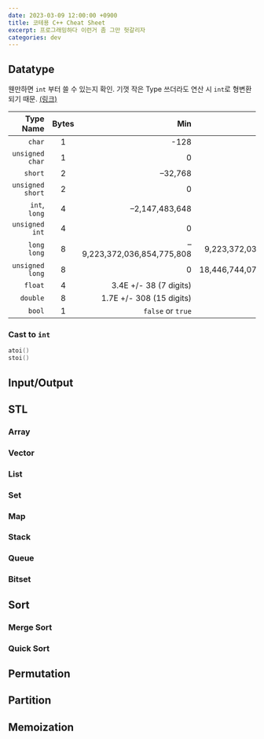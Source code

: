 ```yaml
---
date: 2023-03-09 12:00:00 +0900
title: 코테용 C++ Cheat Sheet
excerpt: 프로그래밍하다 이런거 좀 그만 헛갈리자
categories: dev
---
```


## Datatype

웬만하면 `int` 부터 쓸 수 있는지 확인. 기껏 작은 Type 쓰더라도 연산 시 `int`로
형변환 되기 때문.
[(링크)](https://learn.microsoft.com/en-us/cpp/cpp/data-type-ranges?view=msvc-170)

| Type Name        | Bytes |                    Min |                        Max |
| ----------------:|:-:| --------------------------:| --------------------------:|
| `char`           | 1 |                       -128 |                        127 |
| `unsigned char`  | 1 |                          0 |                        255 |
| `short`          | 2 |                    –32,768 |                     32,767 |
| `unsigned short` | 2 |                          0 |                     65,535 |
| `int`, `long`    | 4 |             –2,147,483,648 |              2,147,483,647 |
| `unsigned int`   | 4 |                          0 |              4,294,967,295 |
| `long long`      | 8 | –9,223,372,036,854,775,808 |  9,223,372,036,854,775,807 |
| `unsigned long`  | 8 |                          0 | 18,446,744,073,709,551,615 |
| `float`          | 4 |     3.4E +/- 38 (7 digits) | |
| `double`         | 8 |   1.7E +/- 308 (15 digits) | |
| `bool`           | 1 |          `false` or `true` | |

### Cast to `int`

```cpp
atoi()
stoi()
```

## Input/Output

## STL

### Array

### Vector

### List

### Set

### Map

### Stack

### Queue

### Bitset

## Sort

### Merge Sort

### Quick Sort

## Permutation

## Partition

## Memoization
